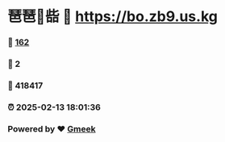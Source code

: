 # 琶琶🔭啙 :link: https://bo.zb9.us.kg 
### :page_facing_up: [162](https://bo.zb9.us.kg/tag.html) 
### :speech_balloon: 2 
### :hibiscus: 418417 
### :alarm_clock: 2025-02-13 18:01:36 
### Powered by :heart: [Gmeek](https://github.com/Meekdai/Gmeek)
